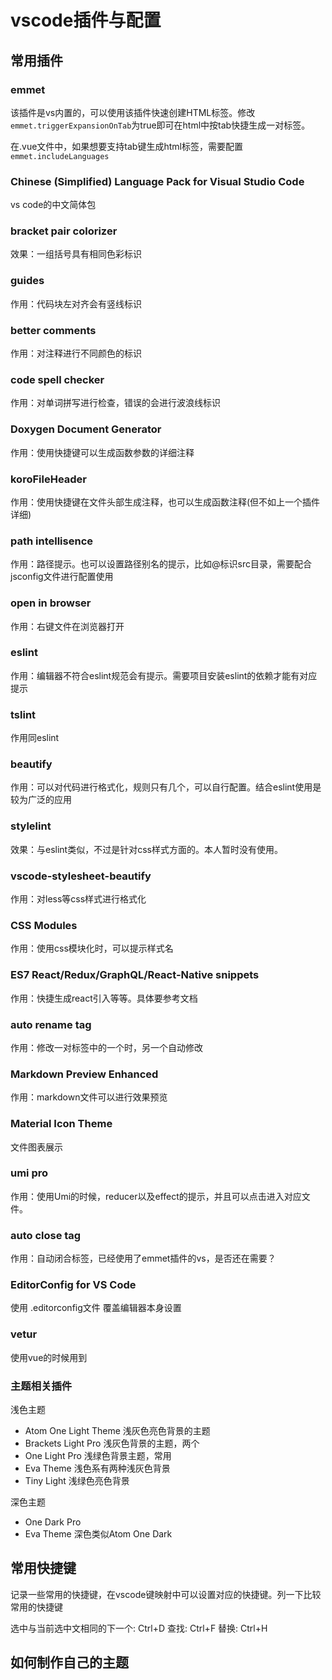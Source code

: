 # vscode插件与配置

## 常用插件

### emmet

该插件是vs内置的，可以使用该插件快速创建HTML标签。修改`emmet.triggerExpansionOnTab`为true即可在html中按tab快捷生成一对标签。

在.vue文件中，如果想要支持tab键生成html标签，需要配置`emmet.includeLanguages`

### Chinese (Simplified) Language Pack for Visual Studio Code

vs code的中文简体包

### bracket pair colorizer

效果：一组括号具有相同色彩标识

### guides

作用：代码块左对齐会有竖线标识

### better comments

作用：对注释进行不同颜色的标识

### code spell checker

作用：对单词拼写进行检查，错误的会进行波浪线标识

### Doxygen Document Generator

作用：使用快捷键可以生成函数参数的详细注释

### koroFileHeader

作用：使用快捷键在文件头部生成注释，也可以生成函数注释(但不如上一个插件详细)

### path intellisence

作用：路径提示。也可以设置路径别名的提示，比如@标识src目录，需要配合jsconfig文件进行配置使用

### open in browser

作用：右键文件在浏览器打开

### eslint

作用：编辑器不符合eslint规范会有提示。需要项目安装eslint的依赖才能有对应提示

### tslint

作用同eslint

### beautify

作用：可以对代码进行格式化，规则只有几个，可以自行配置。结合eslint使用是较为广泛的应用

### stylelint

效果：与eslint类似，不过是针对css样式方面的。本人暂时没有使用。

### vscode-stylesheet-beautify

作用：对less等css样式进行格式化

### CSS Modules

作用：使用css模块化时，可以提示样式名

### ES7 React/Redux/GraphQL/React-Native snippets

作用：快捷生成react引入等等。具体要参考文档

### auto rename tag

作用：修改一对标签中的一个时，另一个自动修改

### Markdown Preview Enhanced

作用：markdown文件可以进行效果预览

### Material Icon Theme

文件图表展示

### umi pro

作用：使用Umi的时候，reducer以及effect的提示，并且可以点击进入对应文件。

### auto close tag

作用：自动闭合标签，已经使用了emmet插件的vs，是否还在需要？

### EditorConfig for VS Code

使用 .editorconfig文件 覆盖编辑器本身设置

### vetur

使用vue的时候用到

### 主题相关插件

浅色主题

- Atom One Light Theme 浅灰色亮色背景的主题
- Brackets Light Pro 浅灰色背景的主题，两个
- One Light Pro 浅绿色背景主题，常用
- Eva Theme 浅色系有两种浅灰色背景
- Tiny Light 浅绿色亮色背景

深色主题

- One Dark Pro
- Eva Theme 深色类似Atom One Dark 

## 常用快捷键

记录一些常用的快捷键，在vscode键映射中可以设置对应的快捷键。列一下比较常用的快捷键

选中与当前选中文相同的下一个: Ctrl+D
查找: Ctrl+F
替换: Ctrl+H


## 如何制作自己的主题


